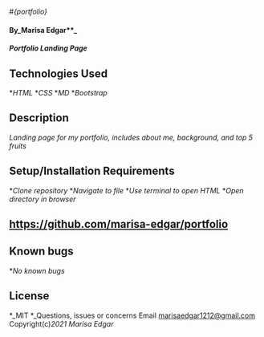 #_{portfolio}_
#### By_Marisa Edgar**_
#### _Portfolio Landing Page_
## Technologies Used
*_HTML_
*_CSS_
*_MD_
*_Bootstrap_
## Description
_Landing page for my portfolio, includes about me, background, and top 5 fruits_
## Setup/Installation Requirements
*_Clone repository_
*_Navigate to file_
*_Use terminal to open HTML_
*_Open directory in browser_
## https://github.com/marisa-edgar/portfolio
## Known bugs
*_No known bugs_
## License
*_MIT
*_Questions, issues or concerns Email marisaedgar1212@gmail.com
Copyright(c)_2021_ _Marisa Edgar_